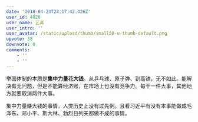 ```yaml
---
date: '2018-04-24T22:17:42.426Z'
user_id: 4028
user_name: 艺高
user_intro: ''
user_avatar: /static/upload/thumb/small50-u-thumb-default.png
upvote: 38
downvote: 0
comments:
    - ''
    - ''
---
```


举国体制的本质是**集中力量花大钱**。从乒乓球、原子弹、到高铁，无不如此。能解决有无问题，但是不能算经济账，在市场上也没有竞争力。每干一件大事，其他地方就要取消两件大事。

集中力量赚大钱的事情，人类历史上没有过先例。且看习近平有没有本事能做成毛泽东、邓小平、斯大林、勃烈日列夫都做不成的事情。
